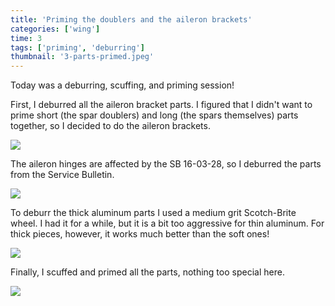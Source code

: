 ```yaml
---
title: 'Priming the doublers and the aileron brackets'
categories: ['wing']
time: 3
tags: ['priming', 'deburring']
thumbnail: '3-parts-primed.jpeg'
---
```


Today was a deburring, scuffing, and priming session!

<!-- more -->

First, I deburred all the aileron bracket parts. I figured that I didn't want to prime short (the spar doublers) and long (the spars themselves) parts together, so I decided to do the aileron brackets.

![](0-aileron-brackets-deburred.jpeg)

The aileron hinges are affected by the SB 16-03-28, so I deburred the parts from the Service Bulletin.

![](1-sb-parts-positioned.jpeg)

To deburr the thick aluminum parts I used a medium grit Scotch-Brite wheel. I had it for a while, but it is a bit too aggressive for thin aluminum. For thick pieces, however, it works much better than the soft ones!

![](2-medium-scotch-brite.jpeg)

Finally, I scuffed and primed all the parts, nothing too special here.

![](3-parts-primed.jpeg)